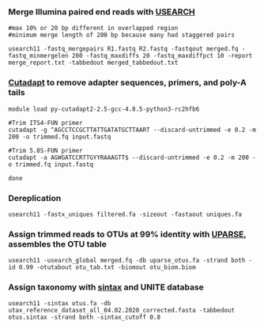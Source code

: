 ### Merge Illumina paired end reads with [USEARCH](https://doi.org/10.1093/bioinformatics/btq461)
```
#max 10% or 20 bp different in overlapped region
#minimum merge length of 200 bp because many had staggered pairs

usearch11 -fastq_mergepairs R1.fastq R2.fastq -fastqout merged.fq -fastq_minmergelen 200 -fastq_maxdiffs 20 -fastq_maxdiffpct 10 -report merge_report.txt -tabbedout merged_tabbedout.txt

```
### [Cutadapt](https://doi.org/10-12.10.14806/ej.17.1.200 ) to remove adapter sequences, primers, and poly-A tails
```
module load py-cutadapt2-2.5-gcc-4.8.5-python3-rc2hfb6

#Trim ITS4-FUN primer
cutadapt -g ^AGCCTCCGCTTATTGATATGCTTAART --discard-untrimmed -e 0.2 -m 200 -o trimmed.fq input.fastq

#Trim 5.8S-FUN primer
cutadapt -a AGWGATCCRTTGYYRAAAGTT$ --discard-untrimmed -e 0.2 -m 200 -o trimmed.fq input.fastq

done
```
### Dereplication
```
usearch11 -fastx_uniques filtered.fa -sizeout -fastaout uniques.fa
```
### Assign trimmed reads to OTUs at 99% identity with [UPARSE](https://doi.org/10.1038/nmeth.2604), assembles the OTU table
```
usearch11 -usearch_global merged.fq -db uparse_otus.fa -strand both -id 0.99 -otutabout otu_tab.txt -biomout otu_biom.biom
```
### Assign taxonomy with [sintax](https://doi.org/10.1101/074161) and UNITE database 
```
usearch11 -sintax otus.fa -db utax_reference_dataset_all_04.02.2020_corrected.fasta -tabbedout otus.sintax -strand both -sintax_cutoff 0.8
```

